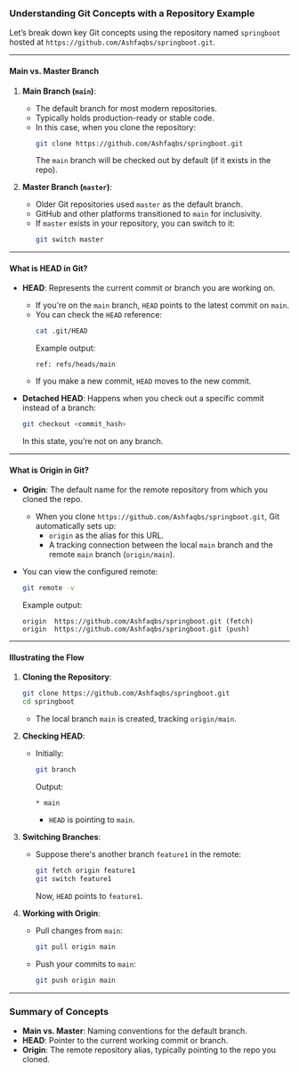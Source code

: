 ### Understanding Git Concepts with a Repository Example

Let’s break down key Git concepts using the repository named `springboot` hosted at `https://github.com/Ashfaqbs/springboot.git`.

---

#### **Main vs. Master Branch**
1. **Main Branch (`main`)**:
   - The default branch for most modern repositories.
   - Typically holds production-ready or stable code.
   - In this case, when you clone the repository:
     ```bash
     git clone https://github.com/Ashfaqbs/springboot.git
     ```
     The `main` branch will be checked out by default (if it exists in the repo).

2. **Master Branch (`master`)**:
   - Older Git repositories used `master` as the default branch.
   - GitHub and other platforms transitioned to `main` for inclusivity.
   - If `master` exists in your repository, you can switch to it:
     ```bash
     git switch master
     ```

---

#### **What is HEAD in Git?**
- **HEAD**: Represents the current commit or branch you are working on.
  - If you're on the `main` branch, `HEAD` points to the latest commit on `main`.
  - You can check the `HEAD` reference:
    ```bash
    cat .git/HEAD
    ```
    Example output:
    ```
    ref: refs/heads/main
    ```
  - If you make a new commit, `HEAD` moves to the new commit.

- **Detached HEAD**: Happens when you check out a specific commit instead of a branch:
  ```bash
  git checkout <commit_hash>
  ```
  In this state, you’re not on any branch.

---

#### **What is Origin in Git?**
- **Origin**: The default name for the remote repository from which you cloned the repo.
  - When you clone `https://github.com/Ashfaqbs/springboot.git`, Git automatically sets up:
    - `origin` as the alias for this URL.
    - A tracking connection between the local `main` branch and the remote `main` branch (`origin/main`).

- You can view the configured remote:
  ```bash
  git remote -v
  ```
  Example output:
  ```
  origin  https://github.com/Ashfaqbs/springboot.git (fetch)
  origin  https://github.com/Ashfaqbs/springboot.git (push)
  ```

---

#### **Illustrating the Flow**

1. **Cloning the Repository**:
   ```bash
   git clone https://github.com/Ashfaqbs/springboot.git
   cd springboot
   ```
   - The local branch `main` is created, tracking `origin/main`.

2. **Checking HEAD**:
   - Initially:
     ```bash
     git branch
     ```
     Output:
     ```
     * main
     ```
     - `HEAD` is pointing to `main`.

3. **Switching Branches**:
   - Suppose there's another branch `feature1` in the remote:
     ```bash
     git fetch origin feature1
     git switch feature1
     ```
     Now, `HEAD` points to `feature1`.

4. **Working with Origin**:
   - Pull changes from `main`:
     ```bash
     git pull origin main
     ```
   - Push your commits to `main`:
     ```bash
     git push origin main
     ```

---

### **Summary of Concepts**
- **Main vs. Master**: Naming conventions for the default branch.
- **HEAD**: Pointer to the current working commit or branch.
- **Origin**: The remote repository alias, typically pointing to the repo you cloned.

